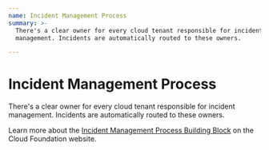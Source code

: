 ```yaml
---
name: Incident Management Process
summary: >-
  There's a clear owner for every cloud tenant responsible for incident
  management. Incidents are automatically routed to these owners.

---
```


# Incident Management Process

There's a clear owner for every cloud tenant responsible for incident management. Incidents are automatically routed to these owners.

Learn more about the [Incident Management Process Building Block](https://cloudfoundation.org/maturity-model/security-and-compliance/incident-management-process.html) on the Cloud Foundation website.
